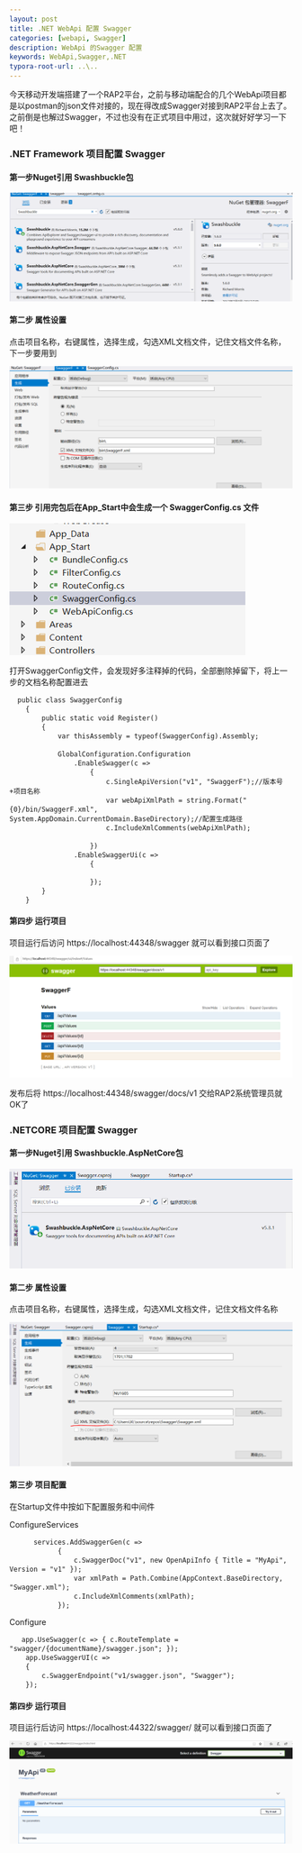 ```yaml
---
layout: post
title: .NET WebApi 配置 Swagger
categories: [webapi, Swagger]
description: WebApi 的Swagger 配置
keywords: WebApi,Swagger,.NET 
typora-root-url: ..\..
---
```


​       今天移动开发端搭建了一个RAP2平台，之前与移动端配合的几个WebApi项目都是以postman的json文件对接的，现在得改成Swagger对接到RAP2平台上去了。之前倒是也解过Swagger，不过也没有在正式项目中用过，这次就好好学习一下吧！

### .NET Framework 项目配置 Swagger

#### 第一步Nuget引用  Swashbuckle包

![](/images/blog/Swagger/NugetSwagger.PNG)

#### 第二步  属性设置

点击项目名称，右键属性，选择生成，勾选XML文档文件，记住文档文件名称，下一步要用到

![](/images/blog/Swagger/CreateXML.PNG)

####  第三步   引用完包后在App_Start中会生成一个 SwaggerConfig.cs 文件

![](/images/blog/Swagger/SwaggerConfig.PNG)

打开SwaggerConfig文件，会发现好多注释掉的代码，全部删除掉留下，将上一步的文档名称配置进去

```
  public class SwaggerConfig
    {
        public static void Register()
        {
            var thisAssembly = typeof(SwaggerConfig).Assembly;

            GlobalConfiguration.Configuration
                .EnableSwagger(c =>
                    {
                        c.SingleApiVersion("v1", "SwaggerF");//版本号+项目名称
                        var webApiXmlPath = string.Format("{0}/bin/SwaggerF.xml", System.AppDomain.CurrentDomain.BaseDirectory);//配置生成路径
                        c.IncludeXmlComments(webApiXmlPath);
                        
                    })
                .EnableSwaggerUi(c =>
                    {
                       
                    });
        }
    }
```

#### 第四步 运行项目

 项目运行后访问 https://localhost:44348/swagger 就可以看到接口页面了

![](/images/blog/Swagger/SwaggerIndex.PNG)

发布后将 https://localhost:44348/swagger/docs/v1 交给RAP2系统管理员就OK了

### .NETCORE 项目配置 Swagger

#### 第一步Nuget引用  Swashbuckle.AspNetCore包

![](/images/blog/Swagger/NugetSwaggercore.PNG)

#### 第二步  属性设置

点击项目名称，右键属性，选择生成，勾选XML文档文件，记住文档文件名称

![](/images/blog/Swagger/CreateXMLCORE.PNG)

#### 第三步 项目配置

在Startup文件中按如下配置服务和中间件

ConfigureServices

```
      services.AddSwaggerGen(c =>
            {
                c.SwaggerDoc("v1", new OpenApiInfo { Title = "MyApi", Version = "v1" });
                var xmlPath = Path.Combine(AppContext.BaseDirectory, "Swagger.xml");
                c.IncludeXmlComments(xmlPath);
            });
```

Configure

```
   app.UseSwagger(c => { c.RouteTemplate = "swagger/{documentName}/swagger.json"; });
    app.UseSwaggerUI(c =>
    {
        c.SwaggerEndpoint("v1/swagger.json", "Swagger");
    });
```

#### 第四步 运行项目

 项目运行后访问 https://localhost:44322/swagger/ 就可以看到接口页面了

![](/images/blog/Swagger/SwaggerCoreIndex.PNG)

